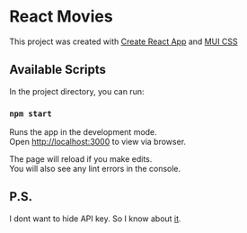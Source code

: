 # React Movies

This project was created with [Create React App](https://github.com/facebook/create-react-app) and [MUI CSS](https://materializecss.com/)

## Available Scripts

In the project directory, you can run:

### `npm start`

Runs the app in the development mode.\
Open [http://localhost:3000](http://localhost:3000) to view via browser.

The page will reload if you make edits.\
You will also see any lint errors in the console.

## P.S.
I dont want to hide API key. So I know about [it](https://i.imgur.com/F2LAggo.png).

